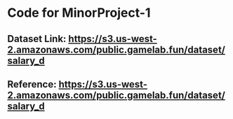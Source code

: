 # Code for MinorProject-1

## Dataset Link: https://s3.us-west-2.amazonaws.com/public.gamelab.fun/dataset/salary_d

## Reference: https://s3.us-west-2.amazonaws.com/public.gamelab.fun/dataset/salary_d
